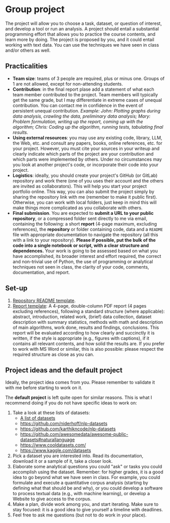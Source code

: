 # Group project

The project will allow you to choose a task, dataset, or question of interest, and develop a tool or run an analysis. A project should entail a substantial programming effort that allows you to practice the course contents, and learn more by doing. The project is proposed by you, and it could entail working with text data. You can use the techniques we have seen in class and/or others as well. 

## Practicalities

* **Team size**: teams of 3 people are required, plus or minus one. Groups of 1 are not allowed, except for non-attending students.
* **Contribution**: in the final report plase add a statement of what each team member contributed to the project. Team members will typically get the same grade, but I may differentiate in extreme cases of unequal contribution. You can contact me in confidence in the event of persistent unequal contribution.
*Example: John: Plotting graphs during data analysis, crawling the data, preliminary data analysis; Mary: Problem formulation, writing up the report, coming up with the algorithm; Chris: Coding up the algorithm, running tests, tabulating final results.*
* **Using external resources**: you may use any existing code, library, LLM, the Web, etc. and consult any papers, books, online references, etc. for your project. However, you must cite your sources in your writeup and clearly indicate which parts of the project are your contribution and which parts were implemented by others. Under no circumstances may you look at another project's code, or incorporate their code into your project.
* **Logistics**: ideally, you should create your project's GitHub (or GitLab) repository and work there (one of you uses their account and the others are invited as collaborators). This will help you start your project portfolio online. This way, you can also submit the project simply by sharing the repository link with me (remember to make it public first). Otherwise, you can work with local folders, just keep in mind this will make things more complicated as you collaborate with others.
* **Final submission**. You are expected to **submit a URL to your public repository**, or a compressed folder sent directly to me via email, containing the following: a short **report** (4-page maximum, excluding references), the **repository** or folder containing code, data and a `README` file with appropriate documentation to navigate the repository (all this with a link to your repository). **Please if possible, put the bulk of the code into a single notebook or script, with a clear structure and dependences.** Your work is going to be assessed based on what you have accomplished, its broader interest and effort required, the correct and non-trivial use of Python, the use of programming or analytical techniques not seen in class, the clarity of your code, comments, documentation, and report.

## Set-up

1. [Repository README template](README_template.md).
2. [Report template](report/): A 4-page, double-column PDF report (4 pages excluding references), following a standard structure (where applicable): abstract, introduction, related work, (brief) data collection, dataset description with summary statistics, methods with math and description of main algorithms, work done, results and findings, conclusions. This report will be evaluated according to how clearly and succinctly it is written, if the style is appropriate (e.g., figures with captions), if it contains all relevant contents, and how solid the results are. If you prefer to work with MS Word or similar, this is also possible: please respect the required structure as close as you can.

## Project ideas and the default project

Ideally, the project idea comes from you. Please remember to validate it with me before starting to work on it.

The **default project** is left quite open for similar reasons. This is what I recommend doing if you do not have specific ideas to work on:
1. Take a look at these lists of datasets:
    * [A list of datasets](https://docs.google.com/spreadsheets/d/11hCXmGfZBLx1-JPmtaWGv9PutuN7H2mEA35RmqdvDCU/edit?usp=sharing)
    * https://github.com/niderhoff/nlp-datasets
    * https://github.com/karthikncode/nlp-datasets
    * https://github.com/awesomedata/awesome-public-datasets#naturallanguage
    * https://www.cooldatasets.com/
    * https://www.kaggle.com/datasets
2. Pick a dataset you are interested into. Read its documentation, download it or a sample of it, take a closer look.
3. Elaborate some analytical questions you could "ask" or tasks you could accomplish using the dataset. Remember: for higher grades, it is a good idea to go beyond what we have seen in class. For example, you could formulate and execute a quantitative corpus analysis (starting by defining what that should be and why), or you could develop a software to process textual data (e.g., with machine learning), or develop a Website to give access to the corpus.
4. Make a plan, divide work among you, and start iterating. Make sure to stay focused: it is a good idea to give yourself a timeline with deadlines.
5. Feel free to ask me questions (but not to do work in your place).


